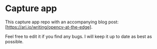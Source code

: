 # Capture app 

This capture app repo with an accompanying blog post: [https://ari.io/writing/opencv-at-the-edge].

Feel free to edit it if you find any bugs. I will keep it up to date as best as possible.